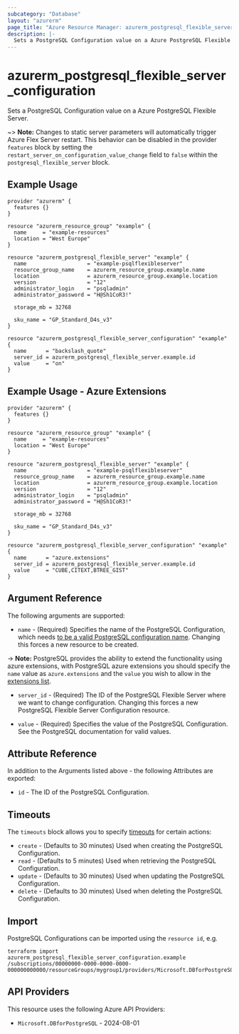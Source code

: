 ```yaml
---
subcategory: "Database"
layout: "azurerm"
page_title: "Azure Resource Manager: azurerm_postgresql_flexible_server_configuration"
description: |-
  Sets a PostgreSQL Configuration value on a Azure PostgreSQL Flexible Server.
---
```


# azurerm_postgresql_flexible_server_configuration

Sets a PostgreSQL Configuration value on a Azure PostgreSQL Flexible Server.

~> **Note:** Changes to static server parameters will automatically trigger Azure Flex Server restart. This behavior can be disabled in the provider `features` block by setting the `restart_server_on_configuration_value_change` field to `false` within the `postgresql_flexible_server` block.

## Example Usage

```hcl
provider "azurerm" {
  features {}
}

resource "azurerm_resource_group" "example" {
  name     = "example-resources"
  location = "West Europe"
}

resource "azurerm_postgresql_flexible_server" "example" {
  name                   = "example-psqlflexibleserver"
  resource_group_name    = azurerm_resource_group.example.name
  location               = azurerm_resource_group.example.location
  version                = "12"
  administrator_login    = "psqladmin"
  administrator_password = "H@Sh1CoR3!"

  storage_mb = 32768

  sku_name = "GP_Standard_D4s_v3"
}

resource "azurerm_postgresql_flexible_server_configuration" "example" {
  name      = "backslash_quote"
  server_id = azurerm_postgresql_flexible_server.example.id
  value     = "on"
}
```

## Example Usage - Azure Extensions

```hcl
provider "azurerm" {
  features {}
}

resource "azurerm_resource_group" "example" {
  name     = "example-resources"
  location = "West Europe"
}

resource "azurerm_postgresql_flexible_server" "example" {
  name                   = "example-psqlflexibleserver"
  resource_group_name    = azurerm_resource_group.example.name
  location               = azurerm_resource_group.example.location
  version                = "12"
  administrator_login    = "psqladmin"
  administrator_password = "H@Sh1CoR3!"

  storage_mb = 32768

  sku_name = "GP_Standard_D4s_v3"
}

resource "azurerm_postgresql_flexible_server_configuration" "example" {
  name      = "azure.extensions"
  server_id = azurerm_postgresql_flexible_server.example.id
  value     = "CUBE,CITEXT,BTREE_GIST"
}
```

## Argument Reference

The following arguments are supported:

* `name` - (Required) Specifies the name of the PostgreSQL Configuration, which needs [to be a valid PostgreSQL configuration name](https://www.postgresql.org/docs/current/static/sql-syntax-lexical.html#SQL-SYNTAX-IDENTIFIER). Changing this forces a new resource to be created.

-> **Note:** PostgreSQL provides the ability to extend the functionality using azure extensions, with PostgreSQL azure extensions you should specify the `name` value as `azure.extensions` and the `value` you wish to allow in the [extensions list](https://learn.microsoft.com/en-us/azure/postgresql/flexible-server/concepts-extensions?WT.mc_id=Portal-Microsoft_Azure_OSSDatabases#extension-versions).

* `server_id` - (Required) The ID of the PostgreSQL Flexible Server where we want to change configuration. Changing this forces a new PostgreSQL Flexible Server Configuration resource.

* `value` - (Required) Specifies the value of the PostgreSQL Configuration. See the PostgreSQL documentation for valid values.

## Attribute Reference

In addition to the Arguments listed above - the following Attributes are exported:

* `id` - The ID of the PostgreSQL Configuration.

## Timeouts

The `timeouts` block allows you to specify [timeouts](https://developer.hashicorp.com/terraform/language/resources/configure#define-operation-timeouts) for certain actions:

* `create` - (Defaults to 30 minutes) Used when creating the PostgreSQL Configuration.
* `read` - (Defaults to 5 minutes) Used when retrieving the PostgreSQL Configuration.
* `update` - (Defaults to 30 minutes) Used when updating the PostgreSQL Configuration.
* `delete` - (Defaults to 30 minutes) Used when deleting the PostgreSQL Configuration.

## Import

PostgreSQL Configurations can be imported using the `resource id`, e.g.

```shell
terraform import azurerm_postgresql_flexible_server_configuration.example /subscriptions/00000000-0000-0000-0000-000000000000/resourceGroups/mygroup1/providers/Microsoft.DBforPostgreSQL/flexibleServers/server1/configurations/configuration1
```

## API Providers
<!-- This section is generated, changes will be overwritten -->
This resource uses the following Azure API Providers:

* `Microsoft.DBforPostgreSQL` - 2024-08-01
